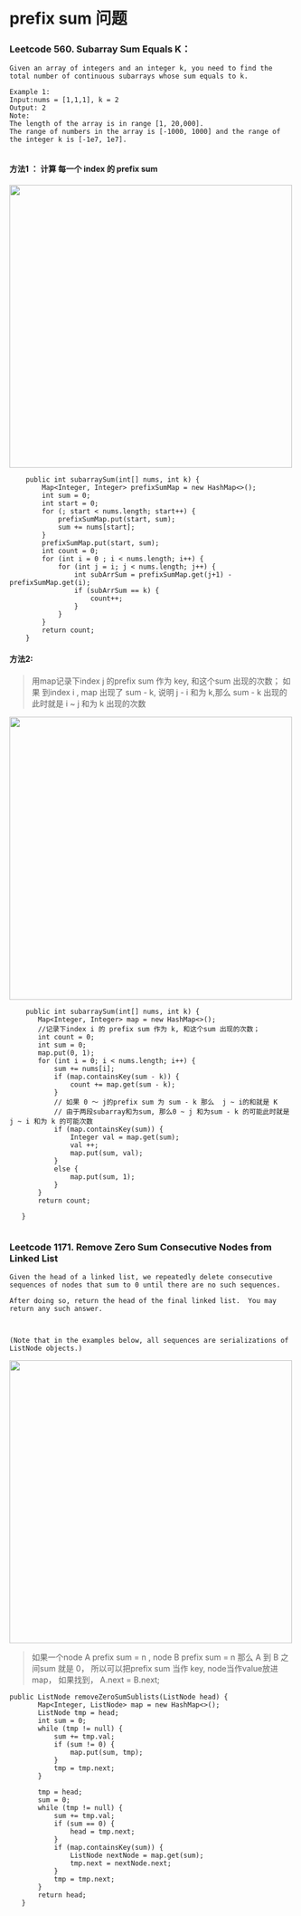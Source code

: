 # prefix sum 问题





### Leetcode 560. Subarray Sum Equals K：

``` 
Given an array of integers and an integer k, you need to find the total number of continuous subarrays whose sum equals to k.

Example 1:
Input:nums = [1,1,1], k = 2
Output: 2
Note:
The length of the array is in range [1, 20,000].
The range of numbers in the array is [-1000, 1000] and the range of the integer k is [-1e7, 1e7].


```
#### 方法1 ： 计算 每一个 index 的 prefix sum 
 <img src="https://raw.githubusercontent.com/zeyao/TechNotes/master/Document/prefix1.jpg" style="height:500px" />

``` 
    public int subarraySum(int[] nums, int k) {
        Map<Integer, Integer> prefixSumMap = new HashMap<>();
        int sum = 0;
        int start = 0;
        for (; start < nums.length; start++) {
            prefixSumMap.put(start, sum);
            sum += nums[start];
        }
        prefixSumMap.put(start, sum);
        int count = 0;
        for (int i = 0 ; i < nums.length; i++) {
            for (int j = i; j < nums.length; j++) {
                int subArrSum = prefixSumMap.get(j+1) - prefixSumMap.get(i);
                if (subArrSum == k) {
                    count++;
                }
            }
        }
        return count;
    }

``` 

#### 方法2:

> 用map记录下index j 的prefix sum 作为 key, 和这个sum 出现的次数；
> 如果 到index i , map 出现了 sum - k, 说明 j - i 和为 k,那么 sum - k 出现的此时就是 i ~ j 和为 k 出现的次数

 <img src="https://raw.githubusercontent.com/zeyao/TechNotes/master/Document/prefix2.jpg" style="height:500px" />
 
 ``` 
     public int subarraySum(int[] nums, int k) {
        Map<Integer, Integer> map = new HashMap<>();
        //记录下index i 的 prefix sum 作为 k, 和这个sum 出现的次数；
        int count = 0;
        int sum = 0;
        map.put(0, 1);
        for (int i = 0; i < nums.length; i++) {
            sum += nums[i];
            if (map.containsKey(sum - k)) {
                count += map.get(sum - k);
            }
            // 如果 0 ～ j的prefix sum 为 sum - k 那么  j ~ i的和就是 K
            // 由于两段subarray和为sum, 那么0 ~ j 和为sum - k 的可能此时就是 j ~ i 和为 k 的可能次数
            if (map.containsKey(sum)) {
                Integer val = map.get(sum);
                val ++;
                map.put(sum, val);
            }
            else {
                map.put(sum, 1);
            }
        }
        return count;
        
    }
    
 ``` 
 
 
 
### Leetcode 1171. Remove Zero Sum Consecutive Nodes from Linked List

``` 
Given the head of a linked list, we repeatedly delete consecutive sequences of nodes that sum to 0 until there are no such sequences.

After doing so, return the head of the final linked list.  You may return any such answer.

 

(Note that in the examples below, all sequences are serializations of ListNode objects.)
``` 


 <img src="https://raw.githubusercontent.com/zeyao/TechNotes/master/Document/LC1171.jpg" style="height:500px" />
 
 > 如果一个node A prefix sum = n , node B prefix sum = n 那么 A 到 B 之间sum 就是 0， 所以可以把prefix sum 当作 key, node当作value放进map， 如果找到， A.next = B.next;
 
 ```
public ListNode removeZeroSumSublists(ListNode head) {
        Map<Integer, ListNode> map = new HashMap<>();
        ListNode tmp = head;
        int sum = 0;
        while (tmp != null) {
            sum += tmp.val;
            if (sum != 0) {
                map.put(sum, tmp);
            }    
            tmp = tmp.next;
        }
        
        tmp = head;
        sum = 0;
        while (tmp != null) {
            sum += tmp.val;
            if (sum == 0) {
                head = tmp.next;
            }            
            if (map.containsKey(sum)) {
                ListNode nextNode = map.get(sum);
                tmp.next = nextNode.next;               
            }
            tmp = tmp.next;
        }
        return head;
    }
```  
 